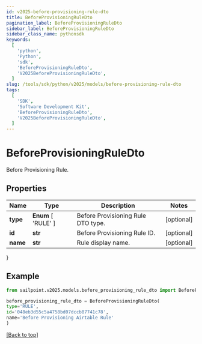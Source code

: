 ```yaml
---
id: v2025-before-provisioning-rule-dto
title: BeforeProvisioningRuleDto
pagination_label: BeforeProvisioningRuleDto
sidebar_label: BeforeProvisioningRuleDto
sidebar_class_name: pythonsdk
keywords:
  [
    'python',
    'Python',
    'sdk',
    'BeforeProvisioningRuleDto',
    'V2025BeforeProvisioningRuleDto',
  ]
slug: /tools/sdk/python/v2025/models/before-provisioning-rule-dto
tags:
  [
    'SDK',
    'Software Development Kit',
    'BeforeProvisioningRuleDto',
    'V2025BeforeProvisioningRuleDto',
  ]
---
```


# BeforeProvisioningRuleDto

Before Provisioning Rule.

## Properties

| Name | Type | Description | Notes |
| --- | --- | --- | --- |
| **type** | **Enum** [ 'RULE' ] | Before Provisioning Rule DTO type. | [optional] |
| **id** | **str** | Before Provisioning Rule ID. | [optional] |
| **name** | **str** | Rule display name. | [optional] |

}

## Example

```python
from sailpoint.v2025.models.before_provisioning_rule_dto import BeforeProvisioningRuleDto

before_provisioning_rule_dto = BeforeProvisioningRuleDto(
type='RULE',
id='048eb3d55c5a4758bd07dccb87741c78',
name='Before Provisioning Airtable Rule'
)

```

[[Back to top]](#)
